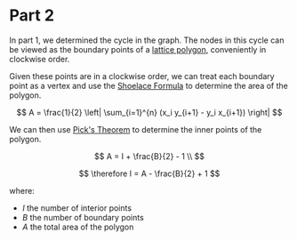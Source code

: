 # Part 2

In part 1, we determined the cycle in the graph. The nodes in this cycle can be viewed as the boundary points of a [lattice polygon](https://mathworld.wolfram.com/LatticePolygon.html), conveniently in clockwise order.

Given these points are in a clockwise order, we can treat each boundary point as a vertex and use the [Shoelace Formula](https://en.wikipedia.org/wiki/Shoelace_formula#Shoelace_formula) to determine the area of the polygon. 

$$
A = \frac{1}{2} \left| \sum_{i=1}^{n} (x_i y_{i+1} - y_i x_{i+1}) \right|
$$

We can then use [Pick's Theorem](https://en.wikipedia.org/wiki/Pick%27s_theorem) to determine the inner points of the polygon.

$$
A = I + \frac{B}{2} - 1 \\
$$

$$
\therefore I = A - \frac{B}{2} + 1
$$

where:
* $I$ the number of interior points
* $B$ the number of boundary points
* $A$ the total area of the polygon